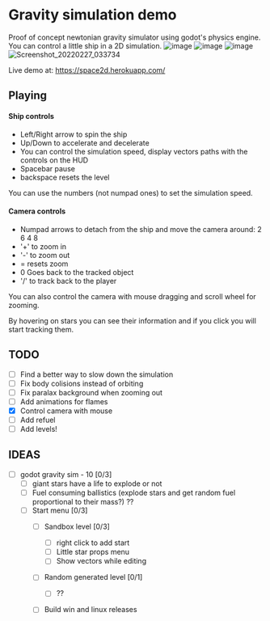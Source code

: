 # Gravity simulation demo

Proof of concept newtonian gravity simulator using godot's physics engine. You can control a little ship in a 2D simulation.
![image](https://user-images.githubusercontent.com/24435787/155859663-9145b4fb-49c1-41d9-9a1e-4bbebc2ec8ba.png)
![image](https://user-images.githubusercontent.com/24435787/155859681-13d97b31-9d1f-4b55-a5a5-474d9369fe64.png)
![image](https://user-images.githubusercontent.com/24435787/155859795-79f86775-3103-4981-804f-ea1106b0a4c9.png)
![Screenshot_20220227_033734](https://user-images.githubusercontent.com/24435787/155871498-7950d316-cb8d-46c0-a153-5ff0935ef996.png)

Live demo at: https://space2d.herokuapp.com/

## Playing

#### Ship controls

* Left/Right arrow to spin the ship
* Up/Down to accelerate and decelerate
* You can control the simulation speed, display vectors paths with the controls on the HUD
* Spacebar pause
* backspace resets the level

You can use the numbers (not numpad ones) to set the simulation speed.

#### Camera controls

* Numpad arrows to detach from the ship and move the camera around: 2 6 4 8
* '+' to zoom in
* '-' to zoom out
* = resets zoom
* 0 Goes back to the tracked object
* '/' to track back to the player

You can also control the camera with mouse dragging and scroll wheel for zooming.

By hovering on stars you can see their information and if you click you will start tracking them.

## TODO

- [ ] Find a better way to slow down the simulation
- [ ] Fix body colisions instead of orbiting
- [ ] Fix paralax background when zooming out
- [ ] Add animations for flames
- [x] Control camera with mouse
- [ ] Add refuel
- [ ] Add levels!

## IDEAS

- [ ] godot gravity sim - 10 [0/3]
  - [ ] giant stars have a life to explode or not
  - [ ] Fuel consuming ballistics (explode stars and get random fuel proportional to their mass?) ??
  - [ ] Start menu [0/3]
    - [ ] Sandbox level [0/3]
      - [ ] right click to add start
      - [ ] Little star props menu
      - [ ] Show vectors while editing
    - [ ] Random generated level [0/1]
      - [ ] ??
    - [ ] Build win and linux releases

